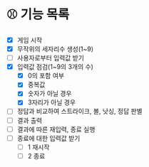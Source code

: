 # ⚾️ 기능 목록

- [x] 게임 시작
- [x] 무작위의 세자리수 생성(1~9)
- [ ] 사용자로부터 입력값 받기
- [x] 입력값 점검(1~9의 3개의 수)
  - [x] 0의 포함 여부
  - [x] 중복값
  - [x] 숫자가 아닐 경우
  - [x] 3자리가 아닐 경우
- [ ] 정답과 비교하여 스트라이크, 볼, 낫싱, 정답 판별
- [ ] 결과 출력
- [ ] 결과에 따른 재입력, 종료 실행
- [ ] 종료에 대한 입력값 받기
  - [ ] 1 재시작
  - [ ] 2 종료
